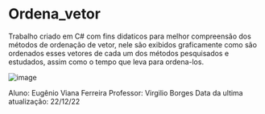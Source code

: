 # Ordena_vetor
Trabalho criado em C# com fins didaticos para melhor compreensão dos métodos de ordenação de vetor, nele são exibidos graficamente como são ordenados esses vetores de cada um dos métodos pesquisados e estudados,
assim como o tempo que leva para ordena-los.

![image](https://github.com/user-attachments/assets/47a5d1e8-89a5-445b-8832-75be5612421c)

Aluno: Eugênio Viana Ferreira 
Professor: Virgilio Borges 
Data da ultima atualização: 22/12/22
